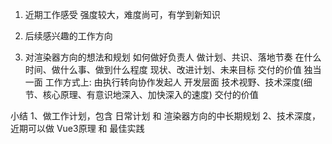 1. 近期工作感受
  强度较大，难度尚可，有学到新知识

2. 后续感兴趣的工作方向


3. 对渲染器方向的想法和规划
  如何做好负责人
    做计划、共识、落地节奏 在什么时间、做什么事、做到什么程度
    现状、改进计划、未来目标
    交付的价值
  独当一面 工作方式上: 由执行转向协作发起人
    开发层面
      技术视野、技术深度(细节、核心原理、有意识地深入、加快深入的速度)
    交付的价值

小结
1、做工作计划，包含 日常计划 和 渲染器方向的中长期规划
2、技术深度，近期可以做 Vue3原理 和 最佳实践